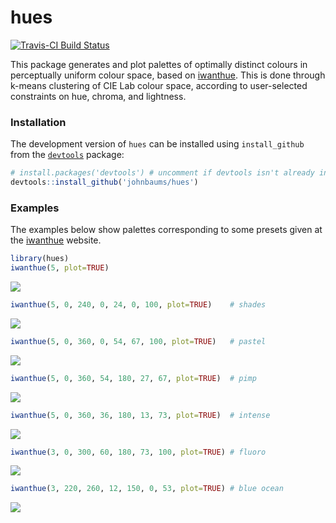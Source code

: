 <!-- README.md is generated from README.Rmd. Please edit that file -->
hues
====

[![Travis-CI Build Status](https://travis-ci.org/johnbaums/hues.svg?branch=master)](https://travis-ci.org/johnbaums/hues)

This package generates and plot palettes of optimally distinct colours in perceptually uniform colour space, based on [iwanthue](http://tools.medialab.sciences-po.fr/iwanthue/). This is done through k-means clustering of CIE Lab colour space, according to user-selected constraints on hue, chroma, and lightness.

### Installation

The development version of `hues` can be installed using `install_github` from the [`devtools`](https://cran.r-project.org/web/packages/devtools/index.html) package:

``` r
# install.packages('devtools') # uncomment if devtools isn't already installed
devtools::install_github('johnbaums/hues')
```

### Examples

The examples below show palettes corresponding to some presets given at the [iwanthue](http://tools.medialab.sciences-po.fr/iwanthue) website.

``` r
library(hues)
iwanthue(5, plot=TRUE)
```

![](man/figures/ex-1.png)

``` r
iwanthue(5, 0, 240, 0, 24, 0, 100, plot=TRUE)    # shades
```

![](man/figures/ex-2.png)

``` r
iwanthue(5, 0, 360, 0, 54, 67, 100, plot=TRUE)   # pastel
```

![](man/figures/ex-3.png)

``` r
iwanthue(5, 0, 360, 54, 180, 27, 67, plot=TRUE)  # pimp
```

![](man/figures/ex-4.png)

``` r
iwanthue(5, 0, 360, 36, 180, 13, 73, plot=TRUE)  # intense
```

![](man/figures/ex-5.png)

``` r
iwanthue(3, 0, 300, 60, 180, 73, 100, plot=TRUE) # fluoro
```

![](man/figures/ex-6.png)

``` r
iwanthue(3, 220, 260, 12, 150, 0, 53, plot=TRUE) # blue ocean
```

![](man/figures/ex-7.png)
